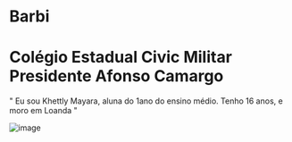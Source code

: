 # Barbi
# Colégio Estadual Civic Militar Presidente Afonso Camargo
" Eu sou Khettly Mayara, aluna do 1ano do ensino médio. Tenho 16 anos, e moro em Loanda "

![image](https://github.com/barbi244/Barbi/assets/147402733/76d12ade-5341-464c-8e25-ee527bd29cd9)
